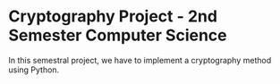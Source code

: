 # Cryptography Project - 2nd Semester Computer Science

In this semestral project, we have to implement a cryptography method using Python.
